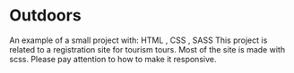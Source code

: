 # Outdoors
An example of a small project with: HTML , CSS , SASS
This project is related to a registration site for tourism tours. Most of the site is made with scss. 
Please pay attention to how to make it responsive.
